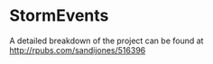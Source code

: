 # StormEvents
A detailed breakdown of the project can be found at http://rpubs.com/sandijones/516396
